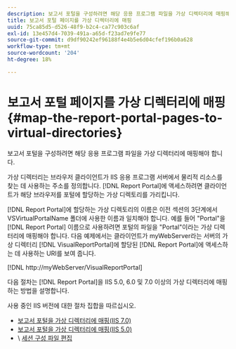 ```yaml
---
description: 보고서 포털을 구성하려면 해당 응용 프로그램 파일을 가상 디렉터리에 매핑해야 합니다.
title: 보고서 포털 페이지를 가상 디렉터리에 매핑
uuid: 75ca85d5-d526-48f9-b2c4-ca77c903c6af
exl-id: 13e457d4-7039-491a-a65d-f23ad7e9fe77
source-git-commit: d9df90242ef96188f4e4b5e6d04cfef196b0a628
workflow-type: tm+mt
source-wordcount: '204'
ht-degree: 18%

---
```


# 보고서 포털 페이지를 가상 디렉터리에 매핑{#map-the-report-portal-pages-to-virtual-directories}

보고서 포털을 구성하려면 해당 응용 프로그램 파일을 가상 디렉터리에 매핑해야 합니다.

가상 디렉터리는 브라우저 클라이언트가 IIS 응용 프로그램 서버에서 물리적 리소스를 찾는 데 사용하는 주소를 정의합니다. [!DNL Report Portal]에 액세스하려면 클라이언트가 해당 브라우저를 포털에 할당하는 가상 디렉토리를 가리킵니다.

[!DNL Report Portal]에 할당하는 가상 디렉토리의 이름은 이전 섹션의 3단계에서 VSVirtualPortalName 폴더에 사용한 이름과 일치해야 합니다. 예를 들어 &quot;Portal&quot;을 [!DNL Report Portal] 이름으로 사용하려면 포털의 파일을 &quot;Portal&quot;이라는 가상 디렉터리에 매핑해야 합니다. 다음 예제에서는 클라이언트가 myWebServer라는 서버의 가상 디렉터리 [!DNL VisualReportPortal]에 할당된 [!DNL Report Portal]에 액세스하는 데 사용하는 URI를 보여 줍니다.

[!DNL http://myWebServer/VisualReportPortal]

다음 절차는 [!DNL Report Portal]을 IIS 5.0, 6.0 및 7.0 이상의 가상 디렉터리에 매핑하는 방법을 설명합니다.

사용 중인 IIS 버전에 대한 절차 집합을 따르십시오.

* [보고서 포털을 가상 디렉터리에 매핑(IIS 7.0)](../../../../home/c-rpt-oview/c-install-rpt-port/c-virtual-dir/c-map-rpt-port-vdir-7.md#concept-9fc9595bb83147238965be4832df0a08)
* [보고서 포털을 가상 디렉터리에 매핑(IIS 5.0)](../../../../home/c-rpt-oview/c-install-rpt-port/c-virtual-dir/c-map-rpt-port-vdir-5.md#concept-402cb33c50d640e480098517140ffc74)
* \ [세션 구성 파일 편집](../../../../home/c-rpt-oview/c-install-rpt-port/t-edit-sess-config-file.md#task-cf11c3a780bd4936afd3f64a6b30afc7)
